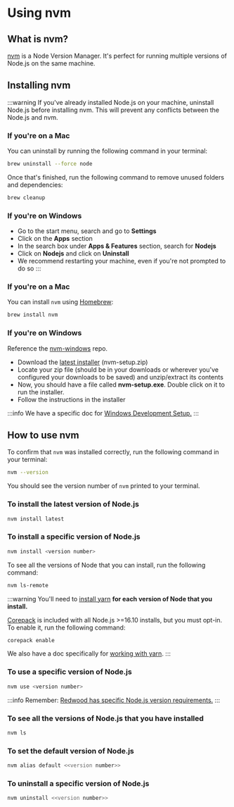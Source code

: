 # Using nvm

## What is nvm?

[nvm](https://github.com/nvm-sh/nvm) is a Node Version Manager. It's perfect for running multiple versions of Node.js on the same machine.

## Installing nvm

:::warning
If you've already installed Node.js on your machine, uninstall Node.js before installing nvm. This will prevent any conflicts between the Node.js and nvm.

### If you're on a Mac

You can uninstall by running the following command in your terminal:

```bash
brew uninstall --force node
```

Once that's finished, run the following command to remove unused folders and dependencies:

```bash
brew cleanup
```

### If you're on Windows

- Go to the start menu, search and go to **Settings**
- Click on the **Apps** section
- In the search box under **Apps & Features** section, search for **Nodejs**
- Click on **Nodejs** and click on **Uninstall**
- We recommend restarting your machine, even if you're not prompted to do so
  :::

### If you're on a Mac

You can install `nvm` using [Homebrew](https://brew.sh/):

```bash
brew install nvm
```

### If you're on Windows

Reference the [nvm-windows](https://github.com/coreybutler/nvm-windows) repo.

- Download the [latest installer](https://github.com/coreybutler/nvm-windows/releases) (nvm-setup.zip)
- Locate your zip file (should be in your downloads or wherever you've configured your downloads to be saved) and unzip/extract its contents
- Now, you should have a file called **nvm-setup.exe**. Double click on it to run the installer.
- Follow the instructions in the installer

:::info
We have a specific doc for [Windows Development Setup.](/docs/how-to/windows-development-setup)
:::

## How to use nvm

To confirm that `nvm` was installed correctly, run the following command in your terminal:

```bash
nvm --version
```

You should see the version number of `nvm` printed to your terminal.

### To install the latest version of Node.js

```bash
nvm install latest
```

### To install a specific version of Node.js

```bash
nvm install <version number>
```

To see all the versions of Node that you can install, run the following command:

```bash
nvm ls-remote
```

:::warning
You'll need to [install yarn](https://yarnpkg.com/getting-started/install) **for each version of Node that you install.**

[Corepack](https://nodejs.org/dist/latest/docs/api/corepack.html) is included with all Node.js >=16.10 installs, but you must opt-in. To enable it, run the following command:

```bash
corepack enable
```

We also have a doc specifically for [working with yarn](./using-yarn).
:::

### To use a specific version of Node.js

```bash
nvm use <version number>
```

:::info
Remember: [Redwood has specific Node.js version requirements.](../tutorial/chapter1/prerequisites.md#nodejs-and-yarn-versions)
:::

### To see all the versions of Node.js that you have installed

```bash
nvm ls
```

### To set the default version of Node.js

```bash
nvm alias default <<version number>>
```

### To uninstall a specific version of Node.js

```bash
nvm uninstall <<version number>>
```
